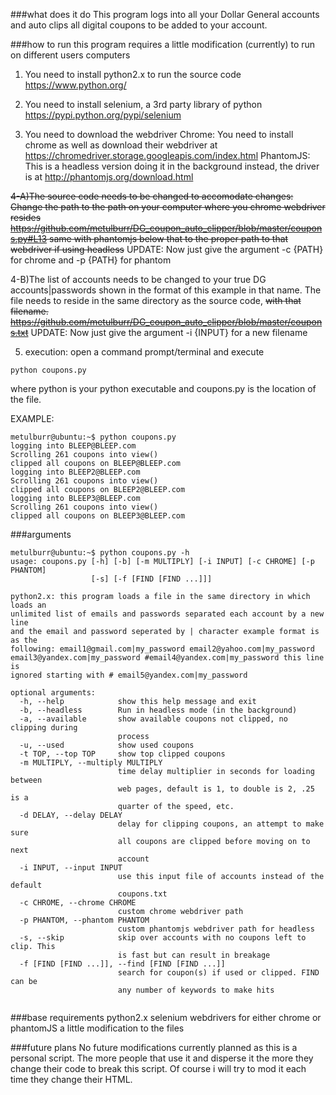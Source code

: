 ###what does it do
This program logs into all your Dollar General accounts and auto clips all digital coupons to be added to your account. 

###how to run
this program requires a little modification (currently) to run on different users computers

1) You need to install python2.x to run the source code
https://www.python.org/

2) You need to install selenium, a 3rd party library of python
https://pypi.python.org/pypi/selenium

3) You need to download the webdriver 
Chrome: You need to install chrome as well as download their webdriver at
https://chromedriver.storage.googleapis.com/index.html
PhantomJS: This is a headless version doing it in the background instead, the driver is at
http://phantomjs.org/download.html

~~4-A)The source code needs to be changed to accomodate changes:
Change the path to the path on your computer where you chrome webdriver resides
https://github.com/metulburr/DG_coupon_auto_clipper/blob/master/coupons.py#L13
same with phantomjs below that to the proper path to that webdriver if using headless~~
UPDATE:
Now just give the argument -c {PATH} for chrome and -p {PATH} for phantom

4-B)The list of accounts needs to be changed to your true DG accounts|passwords shown in the format of this example in that name. The file needs to reside in the same directory as the source code, ~~with that filename. https://github.com/metulburr/DG_coupon_auto_clipper/blob/master/coupons.txt~~
UPDATE:
Now just give the argument -i {INPUT} for a new filename

5) execution:
open a command prompt/terminal and execute
```
python coupons.py
```
where python is your python executable and coupons.py is the location of the file.

EXAMPLE:
```
metulburr@ubuntu:~$ python coupons.py 
logging into BLEEP@BLEEP.com
Scrolling 261 coupons into view()
clipped all coupons on BLEEP@BLEEP.com
logging into BLEEP2@BLEEP.com
Scrolling 261 coupons into view()
clipped all coupons on BLEEP2@BLEEP.com
logging into BLEEP3@BLEEP.com
Scrolling 261 coupons into view()
clipped all coupons on BLEEP3@BLEEP.com

```

###arguments
```
metulburr@ubuntu:~$ python coupons.py -h
usage: coupons.py [-h] [-b] [-m MULTIPLY] [-i INPUT] [-c CHROME] [-p PHANTOM]
                  [-s] [-f [FIND [FIND ...]]]

python2.x: this program loads a file in the same directory in which loads an
unlimited list of emails and passwords separated each account by a new line
and the email and password seperated by | character example format is as the
following: email1@gmail.com|my_password email2@yahoo.com|my_password
email3@yandex.com|my_password #email4@yandex.com|my_password this line is
ignored starting with # email5@yandex.com|my_password

optional arguments:
  -h, --help            show this help message and exit
  -b, --headless        Run in headless mode (in the background)
  -a, --available       show available coupons not clipped, no clipping during
                        process
  -u, --used            show used coupons
  -t TOP, --top TOP     show top clipped coupons
  -m MULTIPLY, --multiply MULTIPLY
                        time delay multiplier in seconds for loading between
                        web pages, default is 1, to double is 2, .25 is a
                        quarter of the speed, etc.
  -d DELAY, --delay DELAY
                        delay for clipping coupons, an attempt to make sure
                        all coupons are clipped before moving on to next
                        account
  -i INPUT, --input INPUT
                        use this input file of accounts instead of the default
                        coupons.txt
  -c CHROME, --chrome CHROME
                        custom chrome webdriver path
  -p PHANTOM, --phantom PHANTOM
                        custom phantomjs webdriver path for headless
  -s, --skip            skip over accounts with no coupons left to clip. This
                        is fast but can result in breakage
  -f [FIND [FIND ...]], --find [FIND [FIND ...]]
                        search for coupon(s) if used or clipped. FIND can be
                        any number of keywords to make hits


```

###base requirements
python2.x
selenium
webdrivers for either chrome or phantomJS
a little modification to the files

###future plans
No future modifications currently planned as this is a personal script. The more people that use it and disperse it the more they change their code to break this script. Of course i will try to mod it each time they change their HTML. 




